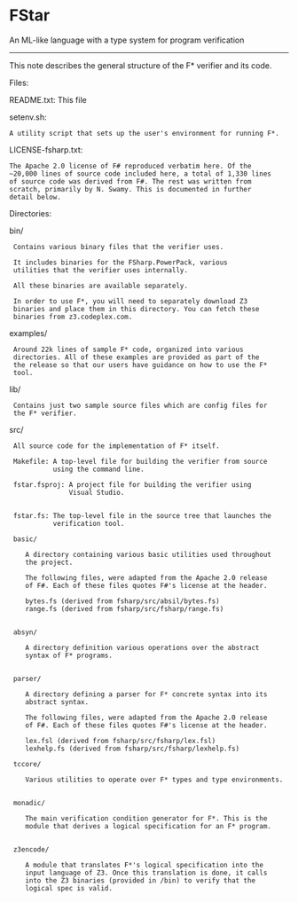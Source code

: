 FStar
=====

An ML-like language with a type system for program verification


-----------------------------------

This note describes the general structure of the F* verifier and its code.

Files:

  README.txt: 
    This file

  setenv.sh: 

    A utility script that sets up the user's environment for running F*.

  LICENSE-fsharp.txt:  

    The Apache 2.0 license of F# reproduced verbatim here. Of the
    ~20,000 lines of source code included here, a total of 1,330 lines
    of source code was derived from F#. The rest was written from
    scratch, primarily by N. Swamy. This is documented in further
    detail below.

Directories:

  bin/

     Contains various binary files that the verifier uses. 

     It includes binaries for the FSharp.PowerPack, various
     utilities that the verifier uses internally. 

     All these binaries are available separately. 

     In order to use F*, you will need to separately download Z3
     binaries and place them in this directory. You can fetch these
     binaries from z3.codeplex.com.
     
     
  examples/
  
     Around 22k lines of sample F* code, organized into various
     directories. All of these examples are provided as part of the
     the release so that our users have guidance on how to use the F*
     tool. 

  lib/

     Contains just two sample source files which are config files for
     the F* verifier.

  src/
  
     All source code for the implementation of F* itself. 

     Makefile: A top-level file for building the verifier from source
               using the command line.
     
     fstar.fsproj: A project file for building the verifier using
                   Visual Studio.
     

     fstar.fs: The top-level file in the source tree that launches the
               verification tool.

     basic/

        A directory containing various basic utilities used throughout
        the project.

        The following files, were adapted from the Apache 2.0 release
        of F#. Each of these files quotes F#'s license at the header.

        bytes.fs (derived from fsharp/src/absil/bytes.fs)
        range.fs (derived from fsharp/src/fsharp/range.fs)


     absyn/

        A directory definition various operations over the abstract
        syntax of F* programs. 


     parser/

        A directory defining a parser for F* concrete syntax into its
        abstract syntax. 

        The following files, were adapted from the Apache 2.0 release
        of F#. Each of these files quotes F#'s license at the header.

        lex.fsl (derived from fsharp/src/fsharp/lex.fsl)
        lexhelp.fs (derived from fsharp/src/fsharp/lexhelp.fs)

     tccore/
     
        Various utilities to operate over F* types and type environments.


     monadic/
     
        The main verification condition generator for F*. This is the
        module that derives a logical specification for an F* program. 


     z3encode/
     
        A module that translates F*'s logical specification into the
        input language of Z3. Once this translation is done, it calls
        into the Z3 binaries (provided in /bin) to verify that the
        logical spec is valid.

     
